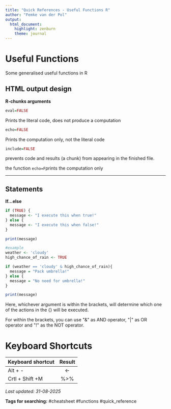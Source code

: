 ```yaml
---
title: "Quick References - Useful Functions R"
author: "Femke van der Pol"
output: 
  html_document: 
    highlight: zenburn
    theme: journal
---
```


# Useful Functions
Some generalised useful functions in R

## HTML output design
**R-chunks arguments** 

``` r
eval=FALSE
```
Prints the literal code, does not produce a computation


``` r
echo=FALSE
```
Prints the computation only, not the literal code


``` r
include=FALSE
```
prevents code and results (a chunk) from appearing in the finished file.

the function `echo=F`prints the computation only

---

## Statements

**If...else**

``` r
if (TRUE) { 
  message <- "I execute this when true!"
} else {
  message <- "I execute this when false!"
}

print(message)

#example
weather <- 'cloudy'
high_chance_of_rain <- TRUE

if (weather == 'cloudy' & high_chance_of_rain){ 
  message = "Pack umbrella!"
} else {
  message = "No need for umbrella!"
}

print(message)
```
Here, whichever argument is within the brackets, will determine which one of the actions in the {} will be executed.

For within the brackets, you can use "&" as AND operator, "|" as OR operator and "!" as the NOT operator. 

# Keyboard Shortcuts
|Keyboard shortcut | Result| 
|------------------|:-------:|
| Alt + - | <- |
| Crtl + Shift +M| %>%



*Last updated: 31-08-2025*

**Tags for searching:** #cheatsheet #functions #quick_reference
